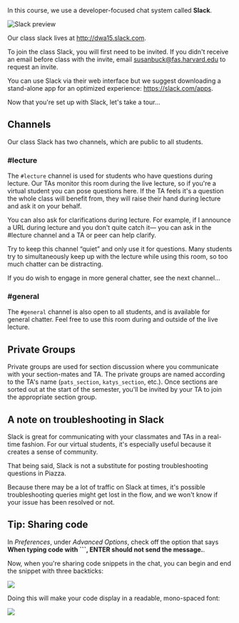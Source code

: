 In this course, we use a developer-focused chat system called __Slack__.

<img src='http://dwa15.com.s3.amazonaws.com/slack-preview@2x.png' style='max-width:700px' alt='Slack preview'>

Our class slack lives at <http://dwa15.slack.com>.

To join the class Slack, you will first need to be invited. If you didn't receive an email before class with the invite, email susanbuck@fas.harvard.edu to request an invite.

You can use Slack via their web interface but we suggest downloading a stand-alone app for an optimized experience: <https://slack.com/apps>.

Now that you're set up with Slack, let's take a tour...

## Channels
Our class Slack has two channels, which are public to all students.


### #lecture
The `#lecture` channel is used for students who have questions during lecture. Our TAs monitor this room during the live lecture, so if you're a virtual student you can pose questions here. If the TA feels it's a question the whole class will benefit from, they will raise their hand during lecture and ask it on your behalf.

You can also ask for clarifications during lecture. For example, if I announce a URL during lecture and you don't quite catch it&mdash; you can ask in the #lecture channel and a TA or peer can help clarify.

Try to keep this channel &ldquo;quiet&rdquo; and only use it for questions. Many students try to simultaneously keep up with the lecture while using this room, so too much chatter can be distracting.

If you do wish to engage in more general chatter, see the next channel...

### #general
The `#general` channel is also open to all students, and is available for general chatter. Feel free to use this room during and outside of the live lecture.

## Private Groups

Private groups are used for section discussion where you communicate with your section-mates and TA. The private groups are named according to the TA's name (`pats_section`, `katys_section`, etc.). Once sections are sorted out at the start of the semester, you'll be invited by your TA to join the appropriate section group.

## A note on troubleshooting in Slack

Slack is great for communicating with your classmates and TAs in a real-time fashion. For our virtual students, it's especially useful because it creates a sense of community.

That being said, Slack is not a substitute for posting troubleshooting questions in Piazza.

Because there may be a lot of traffic on Slack at times, it's possible troubleshooting queries might get lost in the flow, and we won't know if your issue has been resolved or not.


## Tip: Sharing code

In *Preferences*, under *Advanced Options*, check off the option that says __When typing code with ```, ENTER should not send the message.__.

Now, when you're sharing code snippets in the chat, you can begin and end the snippet with three backticks:

<img src='http://dwa15.com.s3.amazonaws.com/slack-sharing-code@2x.png' style='max-width:652px'>

Doing this will make your code display in a readable, mono-spaced font:

<img src='http://dwa15.com.s3.amazonaws.com/slack-sharing-code-results@2x.png' style='max-width:620px'>
